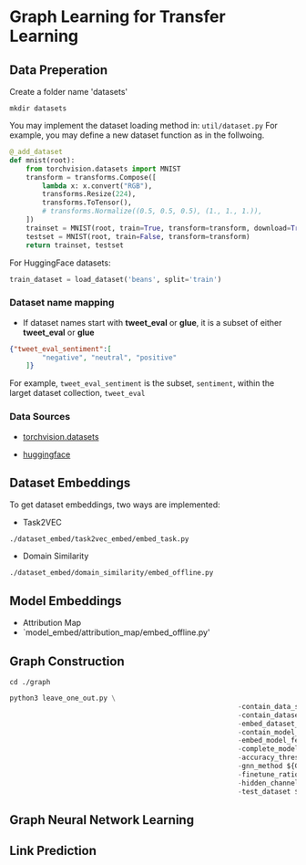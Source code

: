# Graph Learning for Transfer Learning

## Data Preperation

Create a folder name 'datasets'
```
mkdir datasets
```
You may implement the dataset loading method in: 
`util/dataset.py`
For example, you may define a new dataset function as in the follwoing.

```python
@_add_dataset
def mnist(root):
    from torchvision.datasets import MNIST
    transform = transforms.Compose([
        lambda x: x.convert("RGB"),
        transforms.Resize(224),
        transforms.ToTensor(),
        # transforms.Normalize((0.5, 0.5, 0.5), (1., 1., 1.)),
    ])
    trainset = MNIST(root, train=True, transform=transform, download=True)
    testset = MNIST(root, train=False, transform=transform)
    return trainset, testset
```

For HuggingFace datasets:
```python
train_dataset = load_dataset('beans', split='train')
```
### Dataset name mapping
- If dataset names start with **tweet_eval** or **glue**, it is a subset of either **tweet_eval** or **glue**
```json
{"tweet_eval_sentiment":[
        "negative", "neutral", "positive"
    ]}
```
For example, `tweet_eval_sentiment` is the subset, `sentiment`, within the larget dataset collection, `tweet_eval`

### Data Sources
- [torchvision.datasets](https://pytorch.org/vision/stable/datasets.html)

- [huggingface](https://huggingface.co/datasets?task_categories=task_categories:image-classification&sort=downloads)

## Dataset Embeddings
To get dataset embeddings, two ways are implemented:
- Task2VEC

`./dataset_embed/task2vec_embed/embed_task.py`
- Domain Similarity

`./dataset_embed/domain_similarity/embed_offline.py`

## Model Embeddings
- Attribution Map
- `model_embed/attribution_map/embed_offline.py'

## Graph Construction
```cd ./graph ```
```python
python3 leave_one_out.py \
                                                        -contain_data_similarity ${CONTAIN_DATA_SIMILARITY} \
                                                        -contain_dataset_feature ${CONTAIN_DATASET_FEATURE} \
                                                        -embed_dataset_feature ${EMBED_DATASET_FEATURE} \
                                                        -contain_model_feature ${CONTAIN_MODEL_FEATURE} \
                                                        -embed_model_feature ${EMBED_MODEL_FEATURE} \
                                                        -complete_model_features ${complete_model_features} \
                                                        -accuracy_thres ${ACCU_THRES} \
                                                        -gnn_method ${GNN_METHOD} \
                                                        -finetune_ratio ${FINETUE_RATIOS} \
                                                        -hidden_channels ${hidden_channels} \
                                                        -test_dataset ${dataset}
```

## Graph Neural Network Learning

## Link Prediction

